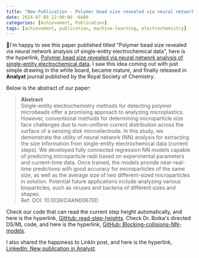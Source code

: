 ```yaml
---
title: "New Publication - Polymer bead size revealed via neural network analysis of single-entity electrochemical data"
date: 2024-07-08 22:00:00 -0400
categories: [Achievement, Publication]
tags: [achievement, publication, machine-learning, electrochemistry]
---
```


🎉I'm happy to see this paper published titled "Polymer bead size revealed via neural network analysis of single-entity electrochemical data", here is the hyperlink, [Polymer bead size revealed via neural network analysis of single-entity electrochemical data](https://pubs.rsc.org/en/content/articlehtml/2024/an/d4an00670d). I saw this idea coming out with just simple drawing in the white board, became mature, and finally released in **Analyst** journal published by the Royal Society of Chemistry. 

Below is the abstract of our paper:   
> **Abstract**  
Single-entity electrochemistry methods for detecting polymer microbeads offer a promising approach to analyzing microplastics. However, conventional methods for determining microparticle size face challenges due to non-uniform current distribution across the surface of a sensing disk microelectrode. In this study, we demonstrate the utility of neural network (NN) analysis for extracting the size information from single-entity electrochemical data (current steps). We developed fully connected regression NN models capable of predicting microparticle radii based on experimental parameters and current–time data. Once trained, the models provide near-real-time predictions with good accuracy for microparticles of the same size, as well as the average size of two different-sized microparticles in solution. Potential future applications include analyzing various bioparticles, such as viruses and bacteria of different sizes and shapes.  
Ref: DOI: 10.1039/D4AN00670D

Check our code that can read the current step height automatically, and here is the hyperlink, [GitHub: read-step-heights](https://github.com/Boika-Lab/read-step-heights). Check Dr. Boika's directed DS/ML code, and here is the hyperlink, [GitHub: Blocking-collisions-NN-models](https://github.com/Boika-Lab/Blocking-collisions-NN-models).

I also shared the happiness to LinkIn post, and here is the hyperlink, [LinkedIn: New publication in Analyst](https://www.linkedin.com/posts/baosen-zhang-bz27_polymer-bead-size-revealed-via-neural-network-activity-7221609331849338880-UAWI?utm_source=social_share_sheet&utm_medium=member_desktop_web).  


